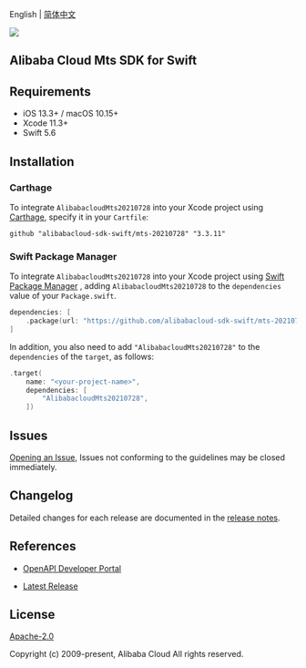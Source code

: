 English | [简体中文](README-CN.md)

![](https://aliyunsdk-pages.alicdn.com/icons/AlibabaCloud.svg)

## Alibaba Cloud Mts SDK for Swift

## Requirements

- iOS 13.3+ / macOS 10.15+
- Xcode 11.3+
- Swift 5.6

## Installation

### Carthage

To integrate `AlibabacloudMts20210728` into your Xcode project using [Carthage](https://github.com/Carthage/Carthage), specify it in your `Cartfile`:

```ogdl
github "alibabacloud-sdk-swift/mts-20210728" "3.3.11"
```

### Swift Package Manager

To integrate `AlibabacloudMts20210728` into your Xcode project using [Swift Package Manager](https://swift.org/package-manager/) , adding `AlibabacloudMts20210728` to the `dependencies` value of your `Package.swift`.

```swift
dependencies: [
    .package(url: "https://github.com/alibabacloud-sdk-swift/mts-20210728.git", from: "3.3.11")
]
```

In addition, you also need to add `"AlibabacloudMts20210728"` to the `dependencies` of the `target`, as follows:

```swift
.target(
    name: "<your-project-name>",
    dependencies: [
        "AlibabacloudMts20210728",
    ])
```

## Issues

[Opening an Issue](https://github.com/alibabacloud-sdk-swift/mts-20210728/issues/new), Issues not conforming to the guidelines may be closed immediately.

## Changelog

Detailed changes for each release are documented in the [release notes](./ChangeLog.txt).

## References

* [OpenAPI Developer Portal](https://next.api.alibabacloud.com/home)
- [Latest Release](https://github.com/alibabacloud-sdk-swift/mts-20210728)

## License

[Apache-2.0](http://www.apache.org/licenses/LICENSE-2.0)

Copyright (c) 2009-present, Alibaba Cloud All rights reserved.
